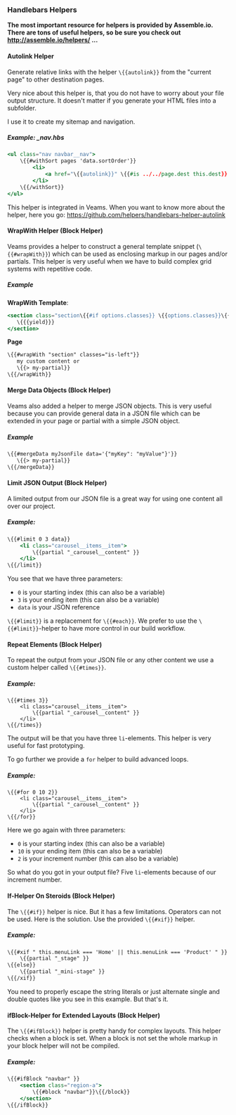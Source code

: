 ### Handlebars Helpers

**The most important resource for helpers is provided by Assemble.io. There are tons of useful helpers, so be sure you check out http://assemble.io/helpers/ ...**

#### Autolink Helper

Generate relative links with the helper `\{{autolink}}` from the "current page" to other destination pages.

Very nice about this helper is, that you do not have to worry about your file output structure. It doesn't matter if you generate your HTML files into a subfolder.

I use it to create my sitemap and navigation.

##### Example: _nav.hbs

``` hbs
<ul class="nav navbar__nav">
    \{{#withSort pages 'data.sortOrder'}}
        <li>
            <a href="\{{autolink}}" \{{#is ../../page.dest this.dest}} class="active"\{{/is}}>\{{data.menuLink}}</a>
        </li>
    \{{/withSort}}
</ul>
```

This helper is integrated in Veams. When you want to know more about the helper, here you go: https://github.com/helpers/handlebars-helper-autolink

#### WrapWith Helper (Block Helper)

Veams provides a helper to construct a general template snippet (`\{{#wrapWith}}`) which can be used as enclosing markup in our pages and/or partials. This helper is very useful when we have to build complex grid systems with repetitive code.

##### Example

**WrapWith Template**: 
``` hbs
<section class="section\{{#if options.classes}} \{{options.classes}}\{{/if}}">
   \{{{yield}}}
</section>
```

**Page**
``` hbs
\{{#wrapWith "section" classes="is-left"}}
   my custom content or 
   \{{> my-partial}}
\{{/wrapWith}}
```

#### Merge Data Objects (Block Helper)

Veams also added a helper to merge JSON objects. This is very useful because you can provide general data in a JSON file which can be extended in your page or partial with a simple JSON object. 

##### Example

``` hbs
\{{#mergeData myJsonFile data='{"myKey": "myValue"}'}}
   \{{> my-partial}}
\{{/mergeData}}
```

#### Limit JSON Output (Block Helper)

A limited output from our JSON file is a great way for using one content all over our project.

##### Example:

``` hbs
\{{#limit 0 3 data}}
	<li class="carousel__items__item">
		\{{partial "_carousel__content" }}
	</li>
\{{/limit}}
```

You see that we have three parameters:

* `0` is your starting index (this can also be a variable)
* `3` is your ending item (this can also be a variable)
* `data` is your JSON reference

`\{{#limit}}` is a replacement for `\{{#each}}`. We prefer to use the `\{{#limit}}`-helper to have more control in our build workflow.

#### Repeat Elements (Block Helper)

To repeat the output from your JSON file or any other content we use a custom helper called `\{{#times}}`.

##### Example:

```
\{{#times 3}}
	<li class="carousel__items__item">
		\{{partial "_carousel__content" }}
	</li>
\{{/times}}
```

The output will be that you have three `li`-elements. This helper is very useful for fast prototyping.

To go further we provide a `for` helper to build advanced loops.

##### Example:

```
\{{#for 0 10 2}}
	<li class="carousel__items__item">
		\{{partial "_carousel__content" }}
	</li>
\{{/for}}
```
Here we go again with three parameters:

* `0` is your starting index (this can also be a variable)
* `10` is your ending item (this can also be a variable)
* `2` is your increment number (this can also be a variable)

So what do you got in your output file? Five `li`-elements because of our increment number.

#### If-Helper On Steroids (Block Helper)

The `\{{#if}}` helper is nice. But it has a few limitations. Operators can not be used. Here is the solution. Use the provided `\{{#xif}}` helper.

##### Example:

``` hbs
\{{#xif " this.menuLink === 'Home' || this.menuLink === 'Product' " }}
	\{{partial "_stage" }}
\{{else}}
	\{{partial "_mini-stage" }}
\{{/xif}}
```

You need to properly escape the string literals or just alternate single and double quotes like you see in this example. But that's it.

#### ifBlock-Helper for Extended Layouts (Block Helper)

The `\{{#ifBlock}}` helper is pretty handy for complex layouts. This helper checks when a block is set. When a block is not set the whole markup in your block helper will not be compiled.

##### Example:

``` hbs
\{{#ifBlock "navbar" }}
	<section class="region-a">
		\{{#block "navbar"}}\{{/block}}
	</section>
\{{/ifBlock}}
```